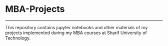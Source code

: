# MBA-Projects
---
This repository contains jupyter notebooks and other materials of my projects implemented during my MBA courses at Sharif University of Technology.
